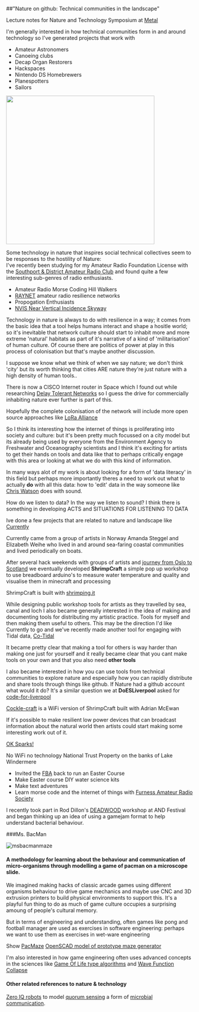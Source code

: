 ##"Nature on github: Technical communities in the landscape"

Lecture notes for Nature and Technology Symposium at [Metal](http://www.metalculture.com/about-us/liverpool/)

I'm generally interested in how technical communities form in and around technology so I've generated projects that work with

 * Amateur Astronomers
 * Canoeing clubs
 * Decap Organ Restorers 
 * Hackspaces
 * Nintendo DS Homebrewers
 * Planespotters
 * Sailors

<img src="https://upload.wikimedia.org/wikipedia/commons/thumb/2/26/NVIS_Radiation_Pattern.svg/1280px-NVIS_Radiation_Pattern.svg.png" width="400">

Some technology in nature that inspires social technical collectives seem to be responses to the hostility of Nature:  
I've recently been studying for my Amateur Radio Foundation License with the [Southport & District Amateur Radio Club](http://www.sadarc.org.uk/) and found quite a few interesting sub-genres of radio enthusiasts.  

 * Amateur Radio Morse Coding Hill Walkers
 * [RAYNET](http://www.raynet-uk.net/) amateur radio resilience networks
 * Propogation Enthusiasts
 * [NVIS Near Vertical Incidence Skyway](https://en.wikipedia.org/wiki/Near_vertical_incidence_skywave)

Technology in nature is always to do with resilience in a way; it comes from the basic idea that a tool helps humans interact and shape a hositle world; so it's inevitable that network culture should start to inhabit more and more extreme 'natural' habitats as part of it's narrative of a kind of 'militarisation' of human culture. Of course there are politics of power at play in this process of colonisation but that's maybe another discussion. 

I suppose we know what we think of when we say nature; we don't think 'city' but its worth thinking that cities ARE nature they're just nature with a high density of human tools..

There is now a CISCO Internet router in Space which I found out while researching [Delay Tolerant Networks](http://personal.ee.surrey.ac.uk/Personal/L.Wood/dtn/bundle.html) so I guess the drive for commercially inhabiting nature ever further is part of this.

Hopefully the complete colonisation of the network will include more open source approaches like [LoRa Alliance](https://www.lora-alliance.org/)

So I think its interesting how the internet of things is proliferating into society and culture: but it's been pretty much focussed on a city model but its already being used by everyone from the Environment Agency to Freshwater and Oceanography scientists and I think it's exciting for artists to get their hands on tools and data like that to perhaps critically engage with this area or looking at what we do with this kind of information.

In many ways alot of my work is about looking for a form of 'data literacy' in this field but perhaps more importantly theres a need to work out what to actually **do** with all this data: how to 'edit' data in the way someone like [Chris Watson](http://chriswatson.net/) does with sound.

How do we listen to data? In the way we listen to sound? I think there is something in developing ACTS and SITUATIONS FOR LISTENING TO DATA


Ive done a few projects that are related to nature and landscape like 
[Currently](http://currently.no) 

Currently came from a group of artists in Norway Amanda Steggel and Elizabeth Weihe who lived in and around sea-faring coastal communities and lived periodically on boats.

After several hack weekends with groups of artists and [journey from Oslo to Scotland](https://www.google.com/maps/d/viewer?hl=en&mid=zVYt5qa3Qe1o.kLCJ0-3vIjYA) we eventually developed **ShrimpCraft** a simple pop up workshop to use breadboard arduino's to measure water temperature and quality and visualise them in minecraft and processing

ShrimpCraft is built with [shrimping.it](http://start.shrimping.it/)

While designing public workshop tools for artists as they travelled by sea, canal and loch I also became generally interested in the idea of making and documenting tools for distributing my artistic practice. Tools for myself and then making them useful to others. This may be the direction I'd like Currently to go and we've recently made another tool for engaging with Tidal data, [Co-Tidal](https://github.com/cheapjack/Co-Tidal) 

It became pretty clear that making a tool for others is way harder than making one just for yourself and it really became clear that you cant make tools on your own and that you also need **other tools**

I also became interested in how you can use tools from technical communities to explore nature and especially how you can rapidly distribute and share tools through things like github. If Nature had a github account what would it do? It's a similar question we at **DoESLiverpool** asked for [code-for-liverpool](https://github.com/Liverpool-UK)

[Cockle-craft](https://github.com/mcqn/cocklecraft-of-things) is a WiFi version of ShrimpCraft built with Adrian McEwan

If it's possible to make resilient low power devices that can broadcast information about the natural world then artists could start making some interesting work out of it.

[OK Sparks!](http://slyrabbit.net/ok-sparks/)

No WiFi no technology National Trust Property on the banks of Lake Windermere

 * Invited the [FBA](http://www.fba.org.uk/) back to run an Easter Course
 * Make Easter course DIY water science kits
 * Make text adventures 
 * Learn morse code and the internet of things with [Furness Amateur Radio Society](http://www.fba.org.uk/)

I recently took part in Rod Dillon's [DEADWOOD](http://github.com/cheapjack/DeadWood) workshop at AND Festival and began thinking up an idea of using a gamejam format to help understand bacterial behaviour.

###Ms. BacMan

![msbacmanmaze](https://cloud.githubusercontent.com/assets/128456/14002580/ce872e22-f144-11e5-9471-77ce48cd8198.png)

<h4 id="msbacman">A methodology for learning about the behaviour and communication of micro-organisms through modelling a game of pacman on a microscope slide.</h4>

We imagined making hacks of classic arcade games using different organisms behaviour to drive game mechanics and maybe use CNC and 3D extrusion printers to build physical environments to support this. It's a playful fun thing to do as much of game culture occupies a surprising amoung of people's cultural memory. 

But in terms of engineering and understanding, often games like pong and football manager are used as exercises in software engineering: perhaps we want to use them as exercises in wet-ware engineering

Show [PacMaze](http://www.thingiverse.com/thing:24604)
[OpenSCAD model of prototype maze generator](https://github.com/cheapjack/ShrimpCraft/blob/master/resources/Events/PetriDishPiFieldKit.scad)


I'm also interested in how game engineering often uses advanced concepts in the sciences like [Game Of Life type algorithms](http://golly.sourceforge.net/) and [Wave Function Collapse](https://github.com/mxgmn/WaveFunctionCollapse)

#### Other related references to nature & technology

[Zero IQ robots](https://hackaday.io/project/9848-iq-zero-evolving-unprogrammed-robots) to model [quorum sensing](https://en.wikipedia.org/wiki/Quorum_sensing) a form of [microbial communication](http://jb.asm.org/content/187/16/5507.full).



